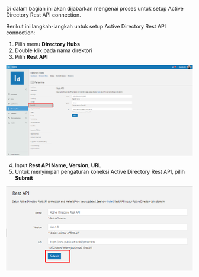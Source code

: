 Di dalam bagian ini akan dijabarkan mengenai proses untuk setup Active Directory Rest API connection.

Berikut ini langkah-langkah untuk setup Active Directory Rest API connection:

1. Pilih menu **Directory Hubs**
2. Double klik pada nama direktori
3. Pilih **Rest API**

![Gambar](_static/Gambar4.3_1.png/?sanitize=true)

4. Input **Rest API Name, Version, URL**
5. Untuk menyimpan pengaturan koneksi Active Directory Rest API, pilih **Submit**

![Gambar](_static/Gambar4.3_2.png/?sanitize=true)